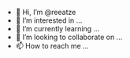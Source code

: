 - 👋 Hi, I’m @reeatze
- 👀 I’m interested in ...
- 🌱 I’m currently learning ...
- 💞️ I’m looking to collaborate on ...
- 📫 How to reach me ...

<!---
reeatze/reeatze is a ✨ special ✨ repository because its `README.md` (this file) appears on your GitHub profile.
You can click the Preview link to take a look at your changes.
--->
